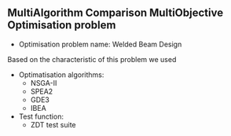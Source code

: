 ## MultiAlgorithm Comparison MultiObjective Optimisation problem 

* Optimisation problem name: Welded Beam Design

Based on the characteristic of this problem we used
* Optimatisation algorithms: 
  - NSGA-II
  - SPEA2
  - GDE3
  - IBEA
* Test function:
  - ZDT test suite






